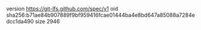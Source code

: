 version https://git-lfs.github.com/spec/v1
oid sha256:b71ae84b907889f9bf959416fcae01444ba4e8bd647a85088a7284edcc1da490
size 2946
